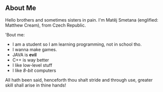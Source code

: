 About Me
---------------

Hello brothers and sometimes sisters in pain. I'm Matěj Smetana (englified: Matthew Cream), from Czech Republic.

'Bout me:
* I am a student so I am learning programming, not in school tho.
* I wanna make games.
* JAVA is **evil**
* C++ is way better
* I like low-level stuff
* I like *8-bit* computers

All hath been said, henceforth thou shalt stride and through use, greater skill shall arise in thine hands!

